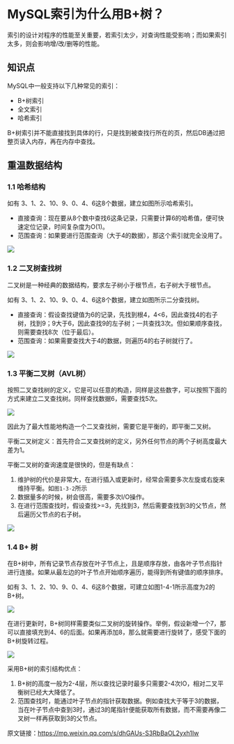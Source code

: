 # MySQL索引为什么用B+树？

索引的设计对程序的性能至关重要，若索引太少，对查询性能受影响；而如果索引太多，则会影响增/改/删等的性能。

## 知识点

MySQL中一般支持以下几种常见的索引：

- B+树索引
- 全文索引
- 哈希索引

B+树索引并不能直接找到具体的行，只是找到被查找行所在的页，然后DB通过把整页读入内存，再在内存中查找。

## 重温数据结构

### 1.1 哈希结构

如有 3、1、2、10、9、0、4、6这8个数据，建立如图所示哈希索引。

- 直接查询：现在要从8个数中查找6这条记录，只需要计算6的哈希值，便可快速定位记录，时间复杂度为O(1)。
- 范围查询：如果要进行范围查询（大于4的数据），那这个索引就完全没用了。

![](images/哈希结构.jpg)

### 1.2 二叉树查找树

二叉树是一种经典的数据结构，要求左子树小于根节点，右子树大于根节点。

如有 3、1、2、10、9、0、4、6这8个数据，建立如图所示二分查找树。

- 直接查询：假设查找键值为6的记录，先找到根4，4<6，因此查找4的右子树，找到9；9大于6，因此查找9的左子树；一共查找3次。但如果顺序查找，则需要查找8次（位于最后）。
- 范围查询：如果需要查找大于4的数据，则遍历4的右子树就行了。

![](images/二叉查找树.jpg)

### 1.3 平衡二叉树（AVL树）

按照二叉查找树的定义，它是可以任意的构造，同样是这些数字，可以按照下面的方式来建立二叉查找树。同样查找数据6，需要查找5次。

![](images/性能较差的二叉查找树.jpg)

因此为了最大性能地构造一个二叉查找树，需要它是平衡的，即平衡二叉树。

平衡二叉树定义：首先符合二叉查找树的定义，另外任何节点的两个子树高度最大差为1。

平衡二叉树的查询速度是很快的，但是有缺点：

1. 维护树的代价是非常大，在进行插入或更新时，经常会需要多次左旋或右旋来维持平衡。如`图1-3-2`所示
2. 数据量多的时候，树会很高，需要多次I/O操作。
3. 在进行范围查找时，假设查找>=3，先找到3，然后需要查找到3的父节点，然后遍历父节点的右子树。

![](images/平衡二叉树AVL.jpg)

### 1.4 B+ 树

在B+树中，所有记录节点存放在叶子节点上，且是顺序存放，由各叶子节点指针进行连接。如果从最左边的叶子节点开始顺序遍历，能得到所有键值的顺序排序。

如有 3、1、2、10、9、0、4、6这8个数据，可建立如图1-4-1所示高度为2的B+树。

![](images/高度为2的B+树.jpg)

在进行更新时，B+树同样需要类似二叉树的旋转操作。举例，假设新增一个7，那可以直接填充到4、6的后面。如果再添加8，那么就需要进行旋转了，感受下面的B+树旋转过程。

![](images/高度为3的B+树.jpg)

采用B+树的索引结构优点：

1. B+树的高度一般为2-4层，所以查找记录时最多只需要2-4次IO，相对二叉平衡树已经大大降低了。
2. 范围查找时，能通过叶子节点的指针获取数据。例如查找大于等于3的数据，当在叶子节点中查到3时，通过3的尾指针便能获取所有数据，而不需要再像二叉树一样再获取到3的父节点。

原文链接：https://mp.weixin.qq.com/s/dhGAUs-S3RbBaOL2yxh1Iw

